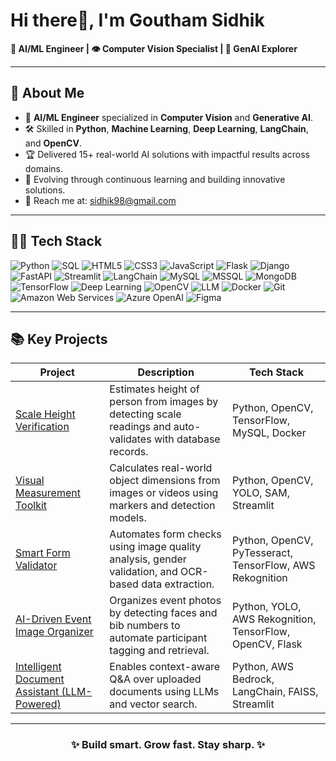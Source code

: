 # Hi there👋, I'm Goutham Sidhik 

**🤖 AI/ML Engineer | 👁️ Computer Vision Specialist | 🧠 GenAI Explorer**

---

## 📌 About Me 

- 🙋 **AI/ML Engineer** specialized in **Computer Vision** and **Generative AI**.
- 🛠️ Skilled in **Python**, **Machine Learning**, **Deep Learning**, **LangChain**, and **OpenCV**.
- 🏆 Delivered 15+ real-world AI solutions with impactful results across domains.
- 🌱 Evolving through continuous learning and building innovative solutions.
- 📨 Reach me at: [sidhik98@gmail.com](mailto:sidhik98@gmail.com)

---

## 👨‍💻 Tech Stack
  ![Python](https://img.shields.io/badge/Python-3776AB?style=for-the-badge&logo=python&logoColor=white)
  ![SQL](https://img.shields.io/badge/SQL-4479A1?style=for-the-badge&logo=postgresql&logoColor=white)
  ![HTML5](https://img.shields.io/badge/HTML5-E34F26?style=for-the-badge&logo=html5&logoColor=white)
  ![CSS3](https://img.shields.io/badge/CSS3-1572B6?style=for-the-badge&logo=css3&logoColor=white)
  ![JavaScript](https://img.shields.io/badge/JavaScript-F7DF1E?style=for-the-badge&logo=javascript&logoColor=black)
  ![Flask](https://img.shields.io/badge/Flask-000000?style=for-the-badge&logo=flask&logoColor=white)
  ![Django](https://img.shields.io/badge/Django-092E20?style=for-the-badge&logo=django&logoColor=white)
  ![FastAPI](https://img.shields.io/badge/FastAPI-009688?style=for-the-badge&logo=fastapi&logoColor=white)
  ![Streamlit](https://img.shields.io/badge/Streamlit-FF4B4B?style=for-the-badge&logo=streamlit&logoColor=white)
  ![LangChain](https://img.shields.io/badge/LangChain-000000?style=for-the-badge&logo=langchain&logoColor=white)
  ![MySQL](https://img.shields.io/badge/MySQL-005C84?style=for-the-badge&logo=mysql&logoColor=white)
  ![MSSQL](https://img.shields.io/badge/MSSQL-CC2927?style=for-the-badge&logo=microsoftsqlserver&logoColor=white)
  ![MongoDB](https://img.shields.io/badge/MongoDB-47A248?style=for-the-badge&logo=mongodb&logoColor=white)
  ![TensorFlow](https://img.shields.io/badge/TensorFlow-FF6F00?style=for-the-badge&logo=tensorflow&logoColor=white)
  ![Deep Learning](https://img.shields.io/badge/Deep%20Learning-8A2BE2?style=for-the-badge&logo=keras&logoColor=white)
  ![OpenCV](https://img.shields.io/badge/OpenCV-5C3EE8?style=for-the-badge&logo=opencv&logoColor=white)
  ![LLM](https://img.shields.io/badge/LLM-800080?style=for-the-badge&logo=openai&logoColor=white)
  ![Docker](https://img.shields.io/badge/Docker-2496ED?style=for-the-badge&logo=docker&logoColor=white)
  ![Git](https://img.shields.io/badge/Git-F05032?style=for-the-badge&logo=git&logoColor=white)
  ![Amazon Web Services](https://img.shields.io/badge/Amazon%20Web%20Services-232F3E?style=for-the-badge&logo=amazon&logoColor=white)
  ![Azure OpenAI](https://img.shields.io/badge/Azure%20OpenAI-0078D4?style=for-the-badge&logo=openai&logoColor=white)
  ![Figma](https://img.shields.io/badge/Figma-F24E1E?style=for-the-badge&logo=figma&logoColor=white)


---

## 📚 Key Projects

<table>
  <thead align="center">
    <tr>
      <th>Project</th>
      <th>Description</th>
      <th>Tech Stack</th>
    </tr>
  </thead>
  <tbody>
    <tr>
      <td><a href="#">Scale Height Verification</a></td>
      <td>Estimates height of person from images by detecting scale readings and auto-validates with database records.</td>
      <td>Python, OpenCV, TensorFlow, MySQL, Docker</td>
    </tr>
    <tr>
      <td><a href="#">Visual Measurement Toolkit</a></td>
      <td>Calculates real-world object dimensions from images or videos using markers and detection models.</td>
      <td>Python, OpenCV, YOLO, SAM, Streamlit</td>
    </tr>
    <tr>
      <td><a href="#">Smart Form Validator</a></td>
      <td>Automates form checks using image quality analysis, gender validation, and OCR-based data extraction.</td>
      <td>Python, OpenCV, PyTesseract, TensorFlow, AWS Rekognition</td>
    </tr>
    <tr>
      <td><a href="#">AI-Driven Event Image Organizer</a></td>
      <td>Organizes event photos by detecting faces and bib numbers to automate participant tagging and retrieval.</td>
      <td>Python, YOLO, AWS Rekognition, TensorFlow, OpenCV, Flask</td>
    </tr>
    <tr>
      <td><a href="#">Intelligent Document Assistant (LLM-Powered)</a></td>
      <td>Enables context-aware Q&A over uploaded documents using LLMs and vector search.</td>
      <td>Python, AWS Bedrock, LangChain, FAISS, Streamlit</td>
    </tr>
  </tbody>
</table>

---


<h3 align="center">✨ Build smart. Grow fast. Stay sharp. ✨</h3>
